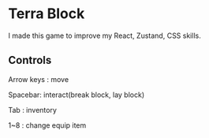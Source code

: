 # Terra Block

I made this game to improve my React, Zustand, CSS skills.
 
## Controls
  
Arrow keys : move

Spacebar: interact(break block, lay block)

Tab : inventory  

1~8 : change equip item
 

